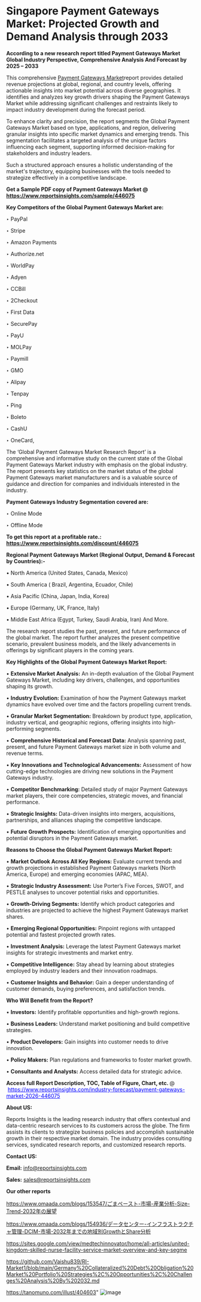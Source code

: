 # Singapore Payment Gateways Market: Projected Growth and Demand Analysis through 2033

<strong>According to a new research report titled Payment Gateways Market Global Industry Perspective, Comprehensive Analysis And Forecast by 2025 – 2033</strong>

This comprehensive <a href=https://www.reportsinsights.com/sample/446075>Payment Gateways Market</a>report provides detailed revenue projections at global, regional, and country levels, offering actionable insights into market potential across diverse geographies. It identifies and analyzes key growth drivers shaping the Payment Gateways Market while addressing significant challenges and restraints likely to impact industry development during the forecast period.

To enhance clarity and precision, the report segments the Global Payment Gateways Market based on type, applications, and region, delivering granular insights into specific market dynamics and emerging trends. This segmentation facilitates a targeted analysis of the unique factors influencing each segment, supporting informed decision-making for stakeholders and industry leaders.

Such a structured approach ensures a holistic understanding of the market's trajectory, equipping businesses with the tools needed to strategize effectively in a competitive landscape.

<strong>Get a Sample PDF copy of Payment Gateways Market </strong><strong>@<a href=https://www.reportsinsights.com/sample/446075 style=color:#0000ff;> https://www.reportsinsights.com/sample/446075</a></strong></font>

<strong>Key Competitors of the Global Payment Gateways Market are:</strong>

‣ PayPal

‣ Stripe

‣ Amazon Payments

‣ Authorize.net

‣ WorldPay

‣ Adyen

‣ CCBill

‣ 2Checkout

‣ First Data

‣ SecurePay

‣ PayU

‣ MOLPay

‣ Paymill

‣ GMO

‣ Alipay

‣ Tenpay

‣ Ping

‣ Boleto

‣ CashU

‣ OneCard,

The ‘Global Payment Gateways Market Research Report’ is a comprehensive and informative study on the current state of the Global Payment Gateways Market industry with emphasis on the global industry. The report presents key statistics on the market status of the global Payment Gateways market manufacturers and is a valuable source of guidance and direction for companies and individuals interested in the industry.

<strong>Payment Gateways Industry Segmentation covered are:</strong>

‣ Online Mode

‣ Offline Mode

<strong>To get this report at a profitable rate.: <a href=https://www.reportsinsights.com/discount/446075 style=color:#0000ff;>https://www.reportsinsights.com/discount/446075</a></strong></font>

<strong>Regional Payment Gateways Market (Regional Output, Demand &amp; Forecast by Countries):-</strong>

• North America (United States, Canada, Mexico)

• South America ( Brazil, Argentina, Ecuador, Chile)

• Asia Pacific (China, Japan, India, Korea)

• Europe (Germany, UK, France, Italy)

• Middle East Africa (Egypt, Turkey, Saudi Arabia, Iran) And More.

The research report studies the past, present, and future performance of the global market. The report further analyzes the present competitive scenario, prevalent business models, and the likely advancements in offerings by significant players in the coming years.

<strong>Key Highlights of the Global Payment Gateways Market Report:</strong>

• <strong>Extensive Market Analysis:</strong> An in-depth evaluation of the Global Payment Gateways Market, including key drivers, challenges, and opportunities shaping its growth.

• <strong>Industry Evolution:</strong> Examination of how the Payment Gateways market dynamics have evolved over time and the factors propelling current trends.

• <strong>Granular Market Segmentation:</strong> Breakdown by product type, application, industry vertical, and geographic regions, offering insights into high-performing segments.

• <strong>Comprehensive Historical and Forecast Data:</strong> Analysis spanning past, present, and future Payment Gateways market size in both volume and revenue terms.

• <strong>Key Innovations and Technological Advancements:</strong> Assessment of how cutting-edge technologies are driving new solutions in the Payment Gateways industry.

• <strong>Competitor Benchmarking:</strong> Detailed study of major Payment Gateways market players, their core competencies, strategic moves, and financial performance.

• <strong>Strategic Insights:</strong> Data-driven insights into mergers, acquisitions, partnerships, and alliances shaping the competitive landscape.

• <strong>Future Growth Prospects:</strong> Identification of emerging opportunities and potential disruptors in the Payment Gateways market.

<strong>Reasons to Choose the Global Payment Gateways Market Report:</strong>

• <strong>Market Outlook Across All Key Regions:</strong> Evaluate current trends and growth projections in established Payment Gateways markets (North America, Europe) and emerging economies (APAC, MEA).

• <strong>Strategic Industry Assessment:</strong> Use Porter’s Five Forces, SWOT, and PESTLE analyses to uncover potential risks and opportunities.

• <strong>Growth-Driving Segments:</strong> Identify which product categories and industries are projected to achieve the highest Payment Gateways market shares.

• <strong>Emerging Regional Opportunities:</strong> Pinpoint regions with untapped potential and fastest projected growth rates.

• <strong>Investment Analysis:</strong> Leverage the latest Payment Gateways market insights for strategic investments and market entry.

• <strong>Competitive Intelligence:</strong> Stay ahead by learning about strategies employed by industry leaders and their innovation roadmaps.

• <strong>Customer Insights and Behavior:</strong> Gain a deeper understanding of customer demands, buying preferences, and satisfaction trends.

<strong>Who Will Benefit from the Report?</strong>

• <strong>Investors:</strong> Identify profitable opportunities and high-growth regions.

• <strong>Business Leaders:</strong> Understand market positioning and build competitive strategies.

• <strong>Product Developers:</strong> Gain insights into customer needs to drive innovation.

• <strong>Policy Makers:</strong> Plan regulations and frameworks to foster market growth.

• <strong>Consultants and Analysts:</strong> Access detailed data for strategic advice.
</ul>
<strong>Access full Report Description, TOC, Table of Figure, Chart, etc. </strong>@  <a href=https://www.reportsinsights.com/industry-forecast/payment-gateways-market-2026-446075 style=color:#0000ff;>https://www.reportsinsights.com/industry-forecast/payment-gateways-market-2026-446075</a></font>

<strong><strong>About US</strong>:</strong>

Reports Insights is the leading research industry that offers contextual and data-centric research services to its customers across the globe. The firm assists its clients to strategize business policies and accomplish sustainable growth in their respective market domain. The industry provides consulting services, syndicated research reports, and customized research reports.

<strong>Contact US:</strong>

<p class=""""><b>Email:</b> <a href=mailto:info@reportsinsights.com>info@reportsinsights.com</a></p>
<p class=""""><b>Sales:</b> <a href=mailto:sales@reportsinsights.com>sales@reportsinsights.com</a></p>

<strong>Our other reports</strong>

<a href=https://www.omaada.com/blogs/153547/ごまペースト-市場-産業分析-Size-Trend-2032年の展望>https://www.omaada.com/blogs/153547/ごまペースト-市場-産業分析-Size-Trend-2032年の展望</a>

<a href=https://www.omaada.com/blogs/154936/データセンター-インフラストラクチャ管理-DCIM-市場-2032年までの地域別GrowthとShare分析>https://www.omaada.com/blogs/154936/データセンター-インフラストラクチャ管理-DCIM-市場-2032年までの地域別GrowthとShare分析</a>

<a href=https://sites.google.com/view/medtechinnovator/home/all-articles/united-kingdom-skilled-nurse-facility-service-market-overview-and-key-segme>https://sites.google.com/view/medtechinnovator/home/all-articles/united-kingdom-skilled-nurse-facility-service-market-overview-and-key-segme</a>

<a href=https://github.com/Vaishu839/RI-Market1/blob/main/Germany%20Collateralized%20Debt%20Obligation%20Market%20Portfolio%20Strategies%2C%20Opportunities%2C%20Challenges%20Analysis%20By%202032.md>https://github.com/Vaishu839/RI-Market1/blob/main/Germany%20Collateralized%20Debt%20Obligation%20Market%20Portfolio%20Strategies%2C%20Opportunities%2C%20Challenges%20Analysis%20By%202032.md</a>

<a href=https://tanomuno.com/illust/404603>https://tanomuno.com/illust/404603</a>"
![image](https://github.com/user-attachments/assets/337f4145-a3f0-4400-8517-ef5cb761cc2d)
